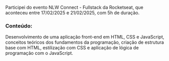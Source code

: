 Participei do evento NLW Connect - Fullstack da Rocketseat, que aconteceu entre 17/02/2025 e 21/02/2025, com 5h de duração.

<h3>Conteúdo: </h3>

Desenvolvimento de uma aplicação front-end em HTML, CSS e JavaScript, conceitos teóricos dos
fundamentos da programação, criação de estrutura base com HTML, estilização com CSS e aplicação de lógica de programação com o JavaScript.
